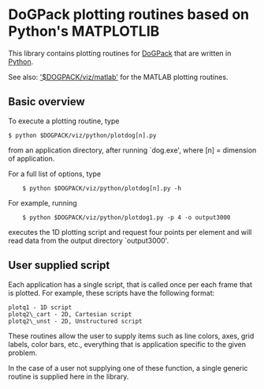 DoGPack plotting routines based on Python's MATPLOTLIB
======================================================

This library contains plotting routines for [DoGPack](../../README.md) that
are written in [Python](https://www.python.org/).

See also: ['$DOGPACK/viz/matlab'](../matlab/README.md) for the 
MATLAB plotting routines.

Basic overview
--------------

To execute a plotting routine, type

    $ python $DOGPACK/viz/python/plotdog[n].py

from an application directory, after running `dog.exe', where [n] = dimension of
application.  

For a full list of options, type

        $ python $DOGPACK/viz/python/plotdog[n].py -h

For example, running


        $ python $DOGPACK/viz/python/plotdog1.py -p 4 -o output3000

executes the 1D plotting script and request four points per element and will
read data from the output directory `output3000'.

User supplied script
--------------------

Each application has a single script, that is called once per each frame that
is plotted.  For example, these scripts have the following format:

    plotq1 - 1D script
    plotq2\_cart - 2D, Cartesian script
    plotq2\_unst - 2D, Unstructured script

These routines allow the user to supply items such as line colors, axes, grid
labels, color bars, etc., everything that is application specific to the given
problem.

In the case of a user not supplying one of these function, a single generic
routine is supplied here in the library.

